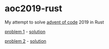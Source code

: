 # aoc2019-rust
My attempt to solve [advent of code](https://adventofcode.com/) 2019 in Rust

[problem 1](https://adventofcode.com/2019/day/1) - [solution](https://github.com/risboo6909/aoc2019-rust/tree/master/problems/src/problem1)

[problem 2](https://adventofcode.com/2019/day/2) - [solution](https://github.com/risboo6909/aoc2019-rust/tree/master/problems/src/problem2)

